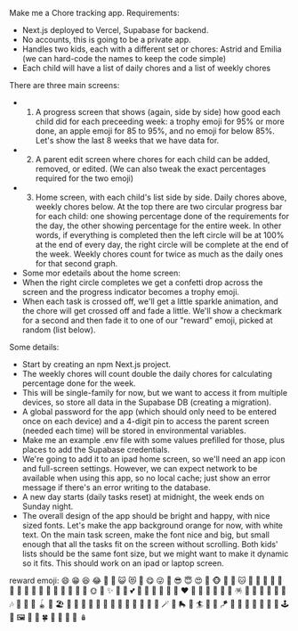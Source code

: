 Make me a Chore tracking app. Requirements:

- Next.js deployed to Vercel, Supabase for backend.
- No accounts, this is going to be a private app.
- Handles two kids, each with a different set or chores: Astrid and Emilia (we can hard-code the names to keep the code simple)
- Each child will have a list of daily chores and a list of weekly chores

There are three main screens:

- 1. A progress screen that shows (again, side by side) how good each child did for each preceeding week: a trophy emoji for 95% or more done, an apple emoji for 85 to 95%, and no emoji for below 85%. Let's show the last 8 weeks that we have data for.
- 2. A parent edit screen where chores for each child can be added, removed, or edited. (We can also tweak the exact percentages required for the two emoji)
- 3. Home screen, with each child's list side by side. Daily chores above, weekly chores below. At the top there are two circular progress bar for each child: one showing percentage done of the requirements for the day, the other showing percentage for the entire week. In other words, if everything is completed then the left circle will be at 100% at the end of every day, the right circle will be complete at the end of the week. Weekly chores count for twice as much as the daily ones for that second graph.
- Some mor edetails about the home screen:
- When the right circle completes we get a confetti drop across the screen and the progress indicator becomes a trophy emoji.
- When each task is crossed off, we'll get a little sparkle animation, and the chore will get crossed off and fade a little. We'll show a checkmark for a second and then fade it to one of our "reward" emoji, picked at random (list below).

Some details:

- Start by creating an npm Next.js project.
- The weekly chores will count double the daily chores for calculating percentage done for the week.
- This will be single-family for now, but we want to access it from multiple devices, so store all data in the Supabase DB (creating a migration).
- A global password for the app (which should only need to be entered once on each device) and a 4-digit pin to access the parent screen (needed each time) will be stored in environmental variables.
- Make me an example .env file with some values prefilled for those, plus places to add the Supabase credentials.
- We're going to add it to an ipad home screen, so we'll need an app icon and full-screen settings. However, we can expect network to be available when using this app, so no local cache; just show an error message if there's an error writing to the database.
- A new day starts (daily tasks reset) at midnight, the week ends on Sunday night.
- The overall design of the app should be bright and happy, with nice sized fonts. Let's make the app background orange for now, with white text. On the main task screen, make the font nice and big, but small enough that all the tasks fit on the screen without scrolling. Both kids' lists should be the same font size, but we might want to make it dynamic so it fits. This should work on an ipad or laptop screen.

reward emoji:
😄 😁 😆 😂 🤩 🥳 😺 😻 🤗 😋 😜 🤪 😎 😇 😍 🥰 🐵 🙉 🐶 🐱 🐸 🐯 🐼 🦊 🦄 🐥 🐣 🐤 🐝 🦋 🐞 🐢 🐙 🐬 🦕 🌈 🌞 🌟 ✨ 💫 💖 💕 💞 💛 💚 💙 💜 🧡 ❤️ 🩵 🔆 🎈 🎉 🎊 🎁 🪅 🪩 🎠 🎡 🎢 🎨 🎵 🎶 🎸 🥁 🧩 🪀 🛝 🏖️ 🍭 🍦 🍪 🍰 🧁 🍓 🍉 🍌 🍊 🌽 🥕 🧃 🧸 🪄 🚀 🛼 🧗 🏄 🤸 🤹 🪁 🧙 🦸 🧚 🐲 🐉 🔮 💎 🕹️ 📸 🖼️ 🌸 🌼 🍀 🪷 🪻 🌻 🌺 🪆

